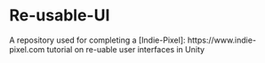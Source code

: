 # Re-usable-UI

<p>A repository used for completing a [Indie-Pixel]: https://www.indie-pixel.com tutorial on re-uable user interfaces in Unity</p>